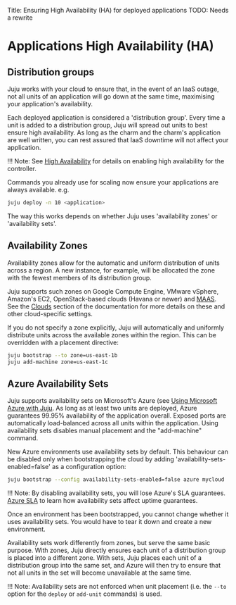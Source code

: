Title: Ensuring High Availability (HA) for deployed applications
TODO: Needs a rewrite

# Applications High Availability (HA)


## Distribution groups

Juju works with your cloud to ensure that, in the event of an IaaS
outage, not all units of an application will go down at the same time,
maximising your application's availability. 

Each deployed application is considered a 'distribution group'. Every time a
unit is added to a distribution group, Juju will spread out units to best
ensure high availability. As long as the charm and the charm's application are
well written, you can rest assured that IaaS downtime will not affect your
application.

!!! Note:
    See [High Availability][ha] for details on enabling high availability
    for the controller.

Commands you already use for scaling now ensure your applications are always
available. e.g.

```bash
juju deploy -n 10 <application>
```
The way this works depends on whether Juju uses 'availability zones' or
'availability sets'. 

## Availability Zones

Availability zones allow for the automatic and uniform distribution of units
across a region. A new instance, for example, will be allocated the zone
with the fewest members of its distribution group.

Juju supports such zones on Google Compute Engine, VMware vSphere, Amazon's
EC2, OpenStack-based clouds (Havana or newer) and [MAAS][maaszones]. See the
[Clouds][jujuclouds] section of the documentation for more details on these and
other cloud-specific settings.

If you do not specify a zone explicitly, Juju will automatically and uniformly
distribute units across the available zones within the region. This can be
overridden with a placement directive:

```bash
juju bootstrap --to zone=us-east-1b
juju add-machine zone=us-east-1c
```
## Azure Availability Sets

Juju supports availability sets on Microsoft's Azure (see
[Using Microsoft Azure with Juju][clouds-azure]. As long as at least two units
are deployed, Azure guarantees 99.95% availability of the application overall.
Exposed ports are automatically load-balanced across all units within the
application.  Using availability sets disables manual placement and the
"add-machine" command.

New Azure environments use availability sets by default. This behaviour can be
disabled only when bootstrapping the cloud by adding
'availability-sets-enabled=false' as a configuration option:

```bash
juju bootstrap --config availability-sets-enabled=false azure mycloud
```
!!! Note: 
    By disabling availability sets, you will lose Azure's SLA guarantees.
    [Azure SLA][azure-sla] to learn how availability sets affect uptime
    guarantees.

Once an environment has been bootstrapped, you cannot change whether it uses
availability sets. You would have to tear it down and create a new
environment.

Availability sets work differently from zones, but serve the same basic
purpose.  With zones, Juju directly ensures each unit of a distribution group
is placed into a different zone.  With sets, Juju places each unit of a
distribution group into the same set, and Azure will then try to ensure that
not all units in the set will become unavailable at the same time.

!!! Note:
    Availability sets are not enforced when unit placement (i.e. the `--to`
    option for the `deploy` or `add-unit` commands) is used. 


<!-- LINKS -->

[ha]: ./controllers-ha.html
[maaszones]: https://docs.ubuntu.com/maas/en/manage-zones
[jujuclouds]: ./clouds.html
[azure-sla]: https://azure.microsoft.com/en-gb/support/legal/sla/
[clouds-azure]: ./help-azure.html
